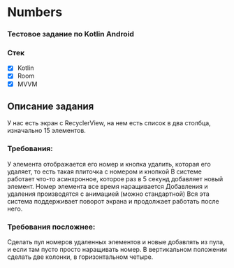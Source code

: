 # Numbers

### Тестовое задание по Kotlin Android

### Стек
* [x] Kotlin
* [x] Room
* [x] MVVM

## Описание задания

У нас есть экран с RecyclerView, на нем есть список в два столбца, 
изначально 15 элементов. 

### Требования: 

У элемента отображается его номер и кнопка удалить, 
которая его удаляет, то есть такая плиточка с номером и кнопкой 
В системе работает что-то асинхронное, которое раз в 5 секунд 
добавляет новый элемент. Номер элемента 
все время наращивается Добавления и удаления производятся с 
анимацией (можно стандартной) Вся эта система поддерживает поворот 
экрана и продолжает работать после него.

### Требования посложнее: 

Сделать пул номеров удаленных элементов и новые 
добавлять из пула, и если там пусто просто наращивать номер. В вертикальном 
положении сделать две колонки, в горизонтальном четыре.
